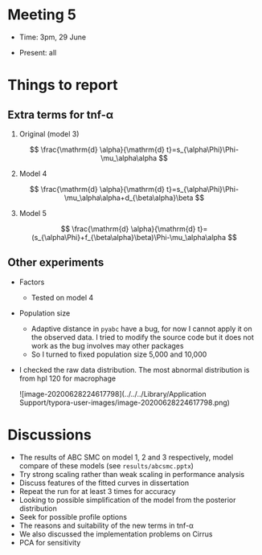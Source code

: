 # Meeting 5

-   Time: 3pm, 29 June 

-   Present: all

# Things to report

## Extra terms for tnf-α

1.  Original (model 3)

$$
\frac{\mathrm{d} \alpha}{\mathrm{d} t}=s_{\alpha\Phi}\Phi-\mu_\alpha\alpha
$$

2.  Model 4

$$
\frac{\mathrm{d} \alpha}{\mathrm{d} t}=s_{\alpha\Phi}\Phi-\mu_\alpha\alpha+d_{\beta\alpha}\beta
$$

3.  Model 5

$$
\frac{\mathrm{d} \alpha}{\mathrm{d} t}=(s_{\alpha\Phi}+f_{\beta\alpha}\beta)\Phi-\mu_\alpha\alpha
$$

## Other experiments

-   Factors
    
    -   Tested on model 4
    
-   Population size
    -   Adaptive distance in `pyabc` have a bug, for now I cannot apply it on the observed data. I tried to modify the source code but it does not work as the bug involves may other packages
    -   So I turned to fixed population size 5,000 and 10,000

-   I checked the raw data distribution. The most abnormal distribution is from hpl 120 for macrophage

    ![image-20200628224617798](../../../Library/Application Support/typora-user-images/image-20200628224617798.png)

# Discussions

-   The results of ABC SMC on model 1, 2 and 3 respectively, model compare of these models (see `results/abcsmc.pptx`)
-   Try strong scaling rather than weak scaling in performance analysis
-   Discuss features of the fitted curves in dissertation
-   Repeat the run for at least 3 times for accuracy 
-   Looking to possible simplification of the model from the posterior distribution
-   Seek for possible profile options 
-   The reasons and suitability of the new terms in tnf-α
-   We also discussed the implementation problems on Cirrus
-   PCA for sensitivity



